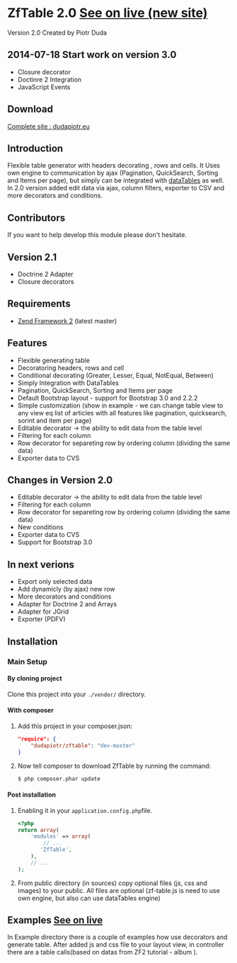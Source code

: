 ZfTable 2.0 [See on live (new site)](http://dudapiotr.eu/table/changes)
=======
Version 2.0 Created by Piotr Duda

2014-07-18 Start work on version 3.0
------------
- Closure decorator
- Doctinre 2 Integration
- JavaScript Events

Download
-----------
[Complete site : dudapiotr.eu](https://drive.google.com/file/d/0B4WJ3MxrRUAENF9haVlxZEZ4eURwRU12WXBWUDVraXU0bFFZ/edit?usp=sharing)

Introduction
------------

Flexible table generator with headers decorating , rows and cells. 
It Uses own engine to communication by ajax (Pagination, QuickSearch, Sorting and Items per page), 
but  simply can be integrated with [dataTables](http://www.datatables.net/) as well. 
In 2.0 version added edit data via ajax, column filters, exporter to CSV and more decorators and conditions.

Contributors
------------
If you want to help develop this module please don't hesitate. 



Version 2.1
------------
- Doctrine 2 Adapter
- Closure decorators

Requirements
------------

* [Zend Framework 2](https://github.com/zendframework/zf2) (latest master)


Features
----------------
-  Flexible generating table
-  Decoratoring headers, rows and cell
-  Conditional decorating (Greater, Lesser, Equal, NotEqual, Between)
-  Simply Integration with DataTables
-  Pagination, QuickSearch, Sorting and Items per page
-  Default Bootstrap layout - support for Bootstrap 3.0 and 2.2.2
-  Simple customization (show in example -  we can change table view to any view eq list of articles with all features like pagination, quicksearch, sorint and item per page)
-  Editable decorator -> the ability to edit data from the table level
-  Filtering for each column
-  Row decorator for separeting row by ordering column (dividing the same data)
-  Exporter data to CVS


Changes in Version 2.0
----------------
-  Editable decorator -> the ability to edit data from the table level
-  Filtering for each column
-  Row decorator for separeting row by ordering column (dividing the same data)
-  New conditions
-  Exporter data to CVS
-  Support for Bootstrap 3.0


In next verions
----------------

- Export only selected data
- Add dynamicly (by ajax) new row
- More decorators and conditions
- Adapter for Doctrine 2 and Arrays
- Adapter for JGrid
- Exporter (PDFV)


Installation
------------

### Main Setup

#### By cloning project

Clone this project into your `./vendor/` directory.

#### With composer

1. Add this project in your composer.json:

    ```json
    "require": {
        "dudapiotr/zftable": "dev-master"
    }
    ```

2. Now tell composer to download ZfTable by running the command:

    ```bash
    $ php composer.phar update
    ```

#### Post installation

1. Enabling it in your `application.config.php`file.

    ```php
    <?php
    return array(
        'modules' => array(
            // ...
           'ZfTable',
        ),
        // ...
    );
    ```

2. From public directory (in sources) copy optional files (js, css and images) to your public.
All files are optional (zf-table.js is need to use own engine, but also can use dataTables engine)




Examples [See on live](http://dudapiotr.eu/table/changes)
-------
In Example directory there is a couple of examples how use decorators and generate table. After added js and css file
to your layout view, in controller there are a table calls(based on datas from ZF2 tutorial - album ).
